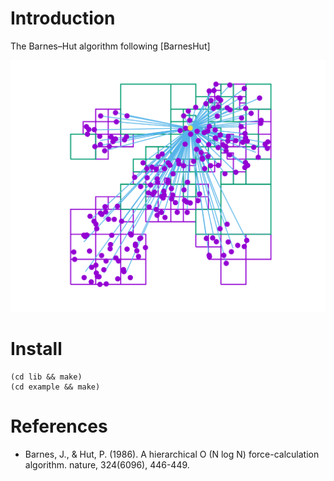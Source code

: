 # Introduction

The Barnes–Hut algorithm following [BarnesHut]

<p align="center"><img src="img/box.svg"/></p>

# Install

    (cd lib && make)
    (cd example && make)

# References

- Barnes, J., & Hut, P. (1986). A hierarchical O (N log N)
  force-calculation algorithm. nature, 324(6096), 446-449.
